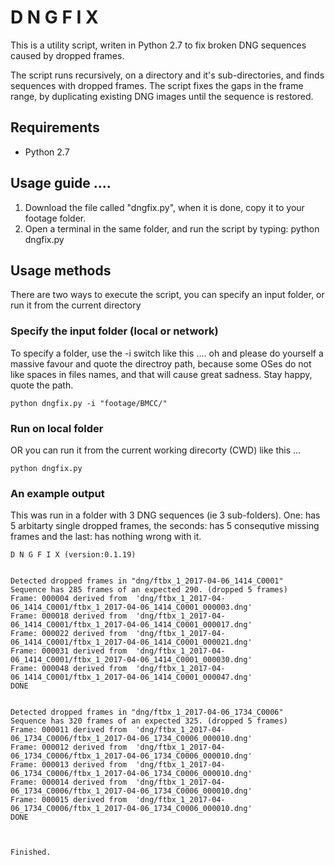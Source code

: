 # D N G F I X

This is a utility script, writen in Python 2.7 to fix broken DNG sequences caused by dropped frames.

The script runs recursively, on a directory and it's sub-directories, and finds sequences with dropped frames. The script fixes the gaps in the frame range, by duplicating existing DNG images until the sequence is restored.

## Requirements

- Python 2.7

## Usage guide ....

1. Download the file called "dngfix.py", when it is done, copy it to your footage folder.
2. Open a terminal in the same folder, and run the script by typing: python dngfix.py

## Usage methods

There are two ways to execute the script, you can specify an input folder, or run it from the current directory

### Specify the input folder (local or network)
To specify a folder, use the -i switch like this .... oh and please do yourself a massive favour and quote the directroy path, because some OSes do not like spaces in files names, and that will cause great sadness. Stay happy, quote the path.

    python dngfix.py -i "footage/BMCC/"

### Run on local folder
OR you can run it from the current working direcorty (CWD) like this ...

    python dngfix.py

### An example output

This was run in a folder with 3 DNG sequences (ie 3 sub-folders). One: has 5 arbitarty single dropped frames, the seconds: has 5 consequtive missing frames and the last: has nothing wrong with it.

    D N G F I X (version:0.1.19)


    Detected dropped frames in "dng/ftbx_1_2017-04-06_1414_C0001"
    Sequence has 285 frames of an expected 290. (dropped 5 frames)
    Frame: 000004 derived from  'dng/ftbx_1_2017-04-06_1414_C0001/ftbx_1_2017-04-06_1414_C0001_000003.dng'
    Frame: 000018 derived from  'dng/ftbx_1_2017-04-06_1414_C0001/ftbx_1_2017-04-06_1414_C0001_000017.dng'
    Frame: 000022 derived from  'dng/ftbx_1_2017-04-06_1414_C0001/ftbx_1_2017-04-06_1414_C0001_000021.dng'
    Frame: 000031 derived from  'dng/ftbx_1_2017-04-06_1414_C0001/ftbx_1_2017-04-06_1414_C0001_000030.dng'
    Frame: 000048 derived from  'dng/ftbx_1_2017-04-06_1414_C0001/ftbx_1_2017-04-06_1414_C0001_000047.dng'
    DONE


    Detected dropped frames in "dng/ftbx_1_2017-04-06_1734_C0006"
    Sequence has 320 frames of an expected 325. (dropped 5 frames)
    Frame: 000011 derived from  'dng/ftbx_1_2017-04-06_1734_C0006/ftbx_1_2017-04-06_1734_C0006_000010.dng'
    Frame: 000012 derived from  'dng/ftbx_1_2017-04-06_1734_C0006/ftbx_1_2017-04-06_1734_C0006_000010.dng'
    Frame: 000013 derived from  'dng/ftbx_1_2017-04-06_1734_C0006/ftbx_1_2017-04-06_1734_C0006_000010.dng'
    Frame: 000014 derived from  'dng/ftbx_1_2017-04-06_1734_C0006/ftbx_1_2017-04-06_1734_C0006_000010.dng'
    Frame: 000015 derived from  'dng/ftbx_1_2017-04-06_1734_C0006/ftbx_1_2017-04-06_1734_C0006_000010.dng'
    DONE



    Finished.